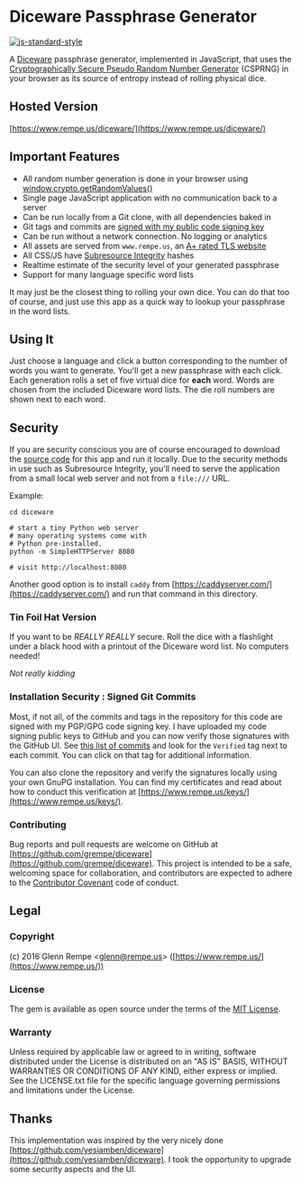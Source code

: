# Diceware Passphrase Generator

[![js-standard-style](https://cdn.rawgit.com/feross/standard/master/badge.svg)](https://github.com/feross/standard)

A [Diceware](http://world.std.com/~reinhold/diceware.html) passphrase generator,
implemented in JavaScript, that uses the
[Cryptographically Secure Pseudo Random Number
Generator](https://en.wikipedia.org/wiki/Cryptographically_secure_pseudorandom_number_generator)
(CSPRNG) in your browser as its source of entropy instead of rolling physical
dice.

## Hosted Version

[https://www.rempe.us/diceware/](https://www.rempe.us/diceware/)

## Important Features

- All random number generation is done in your browser using
  [window.crypto.getRandomValues()](https://developer.mozilla.org/en-US/docs/Web/API/RandomSource/getRandomValues)
- Single page JavaScript application with no communication back to a server
- Can be run locally from a Git clone, with all dependencies baked in
- Git tags and commits are
  [signed with my public code signing key](https://www.rempe.us/keys/)
- Can be run without a network connection. No logging or analytics
- All assets are served from `www.rempe.us`, an
  [A+ rated TLS website](https://www.ssllabs.com/ssltest/analyze.html?d=www.rempe.us&latest)
- All CSS/JS have
  [Subresource Integrity](https://developer.mozilla.org/en-US/docs/Web/Security/Subresource_Integrity)
  hashes
- Realtime estimate of the security level of your generated passphrase
- Support for many language specific word lists

It may just be the closest thing to rolling your own dice. You can do that too
of course, and just use this app as a quick way to lookup your passphrase in the
word lists.

## Using It

Just choose a language and click a button corresponding to the number of words
you want to generate. You'll get a new passphrase with each click. Each
generation rolls a set of five virtual dice for **each** word. Words are chosen
from the included Diceware word lists. The die roll numbers are shown next to
each word.

## Security

If you are security conscious you are of course encouraged to download the
[source code](https://github.com/grempe/diceware) for this app and run it
locally. Due to the security methods in use such as Subresource Integrity,
you'll need to serve the application from a small local web server and not from
a `file:///` URL.

Example:

```
cd diceware

# start a tiny Python web server
# many operating systems come with
# Python pre-installed.
python -m SimpleHTTPServer 8080

# visit http://localhost:8080
```

Another good option is to install `caddy` from
[https://caddyserver.com/](https://caddyserver.com/) and run that command in
this directory.

### Tin Foil Hat Version

If you want to be _REALLY REALLY_ secure. Roll the dice with a flashlight under
a black hood with a printout of the Diceware word list. No computers needed!

_Not really kidding_

### Installation Security : Signed Git Commits

Most, if not all, of the commits and tags in the repository for this code are
signed with my PGP/GPG code signing key. I have uploaded my code signing public
keys to GitHub and you can now verify those signatures with the GitHub UI. See
[this list of commits](https://github.com/grempe/diceware/commits/master) and
look for the `Verified` tag next to each commit. You can click on that tag for
additional information.

You can also clone the repository and verify the signatures locally using your
own GnuPG installation. You can find my certificates and read about how to
conduct this verification at
[https://www.rempe.us/keys/](https://www.rempe.us/keys/).

### Contributing

Bug reports and pull requests are welcome on GitHub at
[https://github.com/grempe/diceware](https://github.com/grempe/diceware). This
project is intended to be a safe, welcoming space for collaboration, and
contributors are expected to adhere to the
[Contributor Covenant](http://contributor-covenant.org) code of conduct.

## Legal

### Copyright

(c) 2016 Glenn Rempe <[glenn@rempe.us](mailto:glenn@rempe.us)>
([https://www.rempe.us/](https://www.rempe.us/))

### License

The gem is available as open source under the terms of the
[MIT License](http://opensource.org/licenses/MIT).

### Warranty

Unless required by applicable law or agreed to in writing, software distributed
under the License is distributed on an "AS IS" BASIS, WITHOUT WARRANTIES OR
CONDITIONS OF ANY KIND, either express or implied. See the LICENSE.txt file for
the specific language governing permissions and limitations under the License.

## Thanks

This implementation was inspired by the very nicely done
[https://github.com/yesiamben/diceware](https://github.com/yesiamben/diceware).
I took the opportunity to upgrade some security aspects and the UI.

